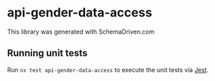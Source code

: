 
# api-gender-data-access

This library was generated with SchemaDriven.com

## Running unit tests

Run `nx test api-gender-data-access` to execute the unit tests via [Jest](https://jestjs.io).

